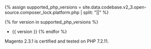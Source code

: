 {% assign supported_php_versions = site.data.codebase.v2_3.open-source.composer_lock.platform.php | split: "||" %}

{% for version in supported_php_versions %}
* {{ version }}
{% endfor %}

Magento 2.3.1 is certified and tested on PHP 7.2.11.